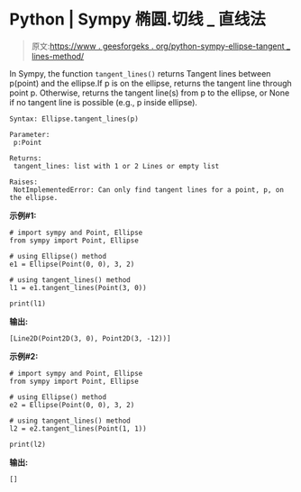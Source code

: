 # Python | Sympy 椭圆.切线 _ 直线法

> 原文:[https://www . geesforgeks . org/python-sympy-ellipse-tangent _ lines-method/](https://www.geeksforgeeks.org/python-sympy-ellipse-tangent_lines-method/)

In Sympy, the function `tangent_lines()` returns Tangent lines between p(point) and the ellipse.If p is on the ellipse, returns the tangent line through point p. Otherwise, returns the tangent line(s) from p to the ellipse, or None if no tangent line is possible (e.g., p inside ellipse).

```
Syntax: Ellipse.tangent_lines(p)

Parameter: 
 p:Point

Returns:
 tangent_lines: list with 1 or 2 Lines or empty list

Raises:
 NotImplementedError: Can only find tangent lines for a point, p, on the ellipse.

```

**示例#1:**

```
# import sympy and Point, Ellipse
from sympy import Point, Ellipse

# using Ellipse() method
e1 = Ellipse(Point(0, 0), 3, 2)

# using tangent_lines() method
l1 = e1.tangent_lines(Point(3, 0))

print(l1)
```

**输出:**

```
[Line2D(Point2D(3, 0), Point2D(3, -12))]
```

**示例#2:**

```
# import sympy and Point, Ellipse
from sympy import Point, Ellipse

# using Ellipse() method
e2 = Ellipse(Point(0, 0), 3, 2)

# using tangent_lines() method
l2 = e2.tangent_lines(Point(1, 1))

print(l2)
```

**输出:**

```
[]
```